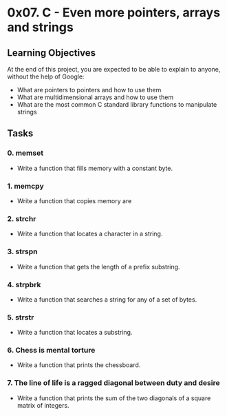 # 0x07. C - Even more pointers, arrays and strings
## Learning Objectives
At the end of this project, you are expected to be able to explain to anyone, without the help of Google:
* What are pointers to pointers and how to use them
* What are multidimensional arrays and how to use them
* What are the most common C standard library functions to manipulate strings
## Tasks
### 0. memset
* Write a function that fills memory with a constant byte.
### 1. memcpy
* Write a function that copies memory are
### 2. strchr
* Write a function that locates a character in a string.
### 3. strspn
* Write a function that gets the length of a prefix substring.
### 4. strpbrk
* Write a function that searches a string for any of a set of bytes.
### 5. strstr
* Write a function that locates a substring.
### 6. Chess is mental torture
* Write a function that prints the chessboard.
### 7. The line of life is a ragged diagonal between duty and desire
* Write a function that prints the sum of the two diagonals of a square matrix of integers.

